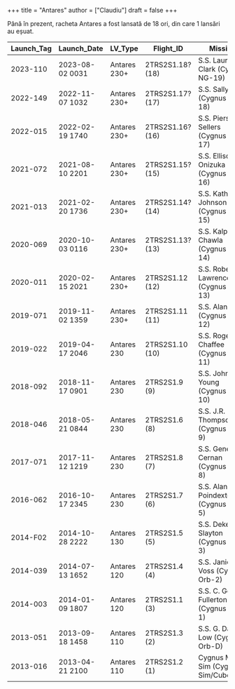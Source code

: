 +++
title = "Antares"
author = ["Claudiu"]
draft = false
+++

Până în prezent, racheta Antares a fost lansată de 18 ori, din care 1 lansări au eșuat.

| Launch_Tag | Launch_Date     | LV_Type      | Flight_ID        | Mission                                 | Launch_Site | Country | Outcome |
|------------|-----------------|--------------|------------------|-----------------------------------------|-------------|---------|---------|
| 2023-110   | 2023-08-02 0031 | Antares 230+ | 2TRS2S1.18? (18) | S.S. Laurel Clark (Cygnus NG-19)        | MARS Pad 0A | US      | S       |
| 2022-149   | 2022-11-07 1032 | Antares 230+ | 2TRS2S1.17? (17) | S.S. Sally Ride (Cygnus NG-18)          | MARS Pad 0A | US      | S       |
| 2022-015   | 2022-02-19 1740 | Antares 230+ | 2TRS2S1.16? (16) | S.S. Piers Sellers (Cygnus NG-17)       | MARS Pad 0A | US      | S       |
| 2021-072   | 2021-08-10 2201 | Antares 230+ | 2TRS2S1.15? (15) | S.S. Ellison Onizuka (Cygnus NG-16)     | MARS Pad 0A | US      | S       |
| 2021-013   | 2021-02-20 1736 | Antares 230+ | 2TRS2S1.14? (14) | S.S. Katherine Johnson (Cygnus NG-15)   | MARS Pad 0A | US      | S       |
| 2020-069   | 2020-10-03 0116 | Antares 230+ | 2TRS2S1.13? (13) | S.S. Kalpana Chawla (Cygnus NG-14)      | MARS Pad 0A | US      | S       |
| 2020-011   | 2020-02-15 2021 | Antares 230+ | 2TRS2S1.12 (12)  | S.S. Robert Lawrence (Cygnus NG-13)     | MARS Pad 0A | US      | S       |
| 2019-071   | 2019-11-02 1359 | Antares 230+ | 2TRS2S1.11 (11)  | S.S. Alan Bean (Cygnus NG-12)           | MARS Pad 0A | US      | S       |
| 2019-022   | 2019-04-17 2046 | Antares 230  | 2TRS2S1.10 (10)  | S.S. Roger Chaffee (Cygnus NG-11)       | MARS Pad 0A | US      | S       |
| 2018-092   | 2018-11-17 0901 | Antares 230  | 2TRS2S1.9  (9)   | S.S. John Young (Cygnus NG-10)          | MARS Pad 0A | US      | S       |
| 2018-046   | 2018-05-21 0844 | Antares 230  | 2TRS2S1.6  (8)   | S.S. J.R. Thompson (Cygnus OA-9)        | MARS Pad 0A | US      | S       |
| 2017-071   | 2017-11-12 1219 | Antares 230  | 2TRS2S1.8  (7)   | S.S. Gene Cernan (Cygnus OA-8)          | MARS Pad 0A | US      | S       |
| 2016-062   | 2016-10-17 2345 | Antares 230  | 2TRS2S1.7  (6)   | S.S. Alan Poindexter (Cygnus OA-5)      | MARS Pad 0A | US      | S       |
| 2014-F02   | 2014-10-28 2222 | Antares 130  | 2TRS2S1.5  (5)   | S.S. Deke Slayton (Cygnus Orb-3)        | MARS Pad 0A | US      | F       |
| 2014-039   | 2014-07-13 1652 | Antares 120  | 2TRS2S1.4  (4)   | S.S. Janice Voss (Cygnus Orb-2)         | MARS Pad 0A | US      | S       |
| 2014-003   | 2014-01-09 1807 | Antares 120  | 2TRS2S1.1  (3)   | S.S. C. Gordon Fullerton (Cygnus Orb-1) | MARS Pad 0A | US      | S       |
| 2013-051   | 2013-09-18 1458 | Antares 110  | 2TRS2S1.3  (2)   | S.S. G. David Low (Cygnus Orb-D)        | MARS Pad 0A | US      | S       |
| 2013-016   | 2013-04-21 2100 | Antares 110  | 2TRS2S1.2  (1)   | Cygnus Mass Sim (Cygnus Sim/Cubesats)   | MARS Pad 0A | US      | S       |
